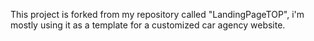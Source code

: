 This project is forked from my repository called "LandingPageTOP", i'm mostly using it as a template for a customized
car agency website.
